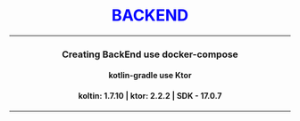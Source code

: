 <div style="text-align: center;"><h1 style="color:blue"> BACKEND </h1><hr> 


### Creating BackEnd use docker-compose

#### kotlin-gradle use Ktor

#### koltin: 1.7.10 | ktor: 2.2.2  | SDK - 17.0.7

<hr>
</div>

#### 
